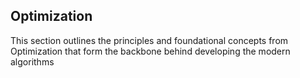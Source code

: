 ## Optimization

This section outlines the principles and foundational concepts from Optimization that form the backbone behind developing the modern algorithms
